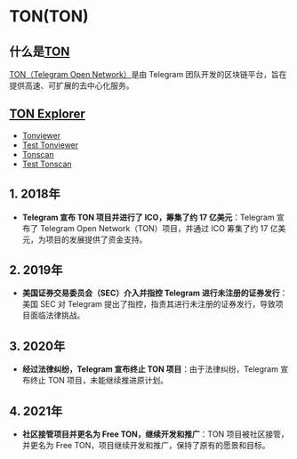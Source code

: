 # TON(TON)

## 什么是[TON](https://docs.ton.org/)

[TON（Telegram Open Network）](https://docs.ton.org/)是由 Telegram 团队开发的区块链平台，旨在提供高速、可扩展的去中心化服务。


## [TON Explorer](https://docs.ton.org/mandarin/participate/explorers)
* [Tonviewer](https://tonviewer.com/)
* [Test Tonviewer](https://testnet.tonviewer.com/)
* [Tonscan](https://tonscan.org/)
* [Test Tonscan](https://testnet.tonscan.org/)

<DocsAD/>

## 1. 2018年
- **Telegram 宣布 TON 项目并进行了 ICO，筹集了约 17 亿美元**：Telegram 宣布了 Telegram Open Network（TON）项目，并通过 ICO 筹集了约 17 亿美元，为项目的发展提供了资金支持。

## 2. 2019年
- **美国证券交易委员会（SEC）介入并指控 Telegram 进行未注册的证券发行**：美国 SEC 对 Telegram 提出了指控，指责其进行未注册的证券发行，导致项目面临法律挑战。

## 3. 2020年
- **经过法律纠纷，Telegram 宣布终止 TON 项目**：由于法律纠纷，Telegram 宣布终止 TON 项目，未能继续推进原计划。

## 4. 2021年
- **社区接管项目并更名为 Free TON，继续开发和推广**：TON 项目被社区接管，并更名为 Free TON，项目继续开发和推广，保持了原有的愿景和目标。